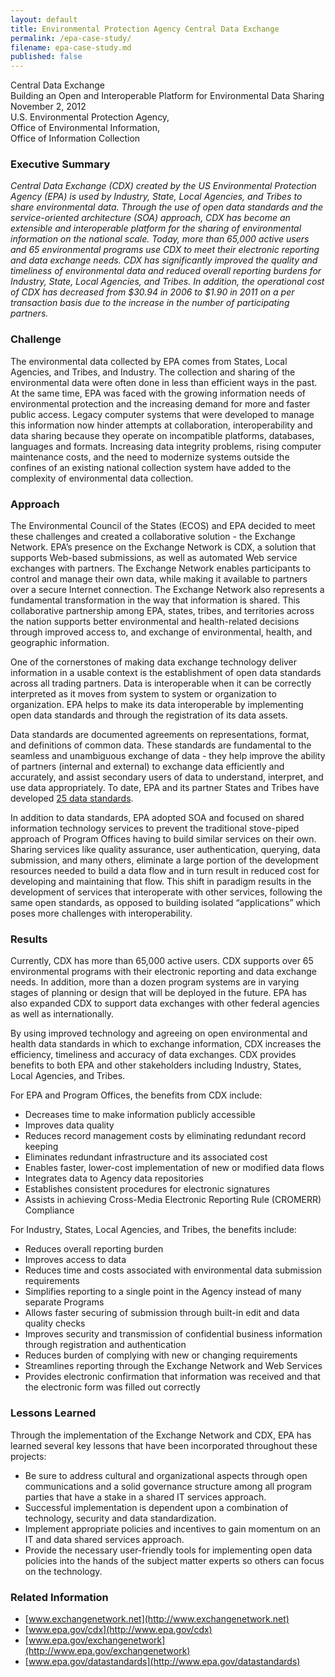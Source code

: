 ```yaml
---
layout: default
title: Environmental Protection Agency Central Data Exchange
permalink: /epa-case-study/
filename: epa-case-study.md
published: false
---
```


Central Data Exchange  
Building an Open and Interoperable Platform for Environmental Data Sharing  
November 2, 2012  
U.S. Environmental Protection Agency,   
Office of Environmental Information,  
Office of Information Collection  

### Executive Summary
*Central Data Exchange (CDX) created by the US Environmental Protection Agency (EPA) is used by Industry, State, Local Agencies, and Tribes to share environmental data.  Through the use of open data standards and the service-oriented architecture (SOA) approach, CDX has become an extensible and interoperable platform for the sharing of environmental information on the national scale.  Today, more than 65,000 active users and 65 environmental programs use CDX to meet their electronic reporting and data exchange needs.  CDX has significantly improved the quality and timeliness of environmental data and reduced overall reporting burdens for Industry, State, Local Agencies, and Tribes.  In addition, the operational cost of CDX has decreased from $30.94 in 2006 to $1.90 in 2011 on a per transaction basis due to the increase in the number of participating partners.*

### Challenge
The environmental data collected by EPA comes from States, Local Agencies, and Tribes, and Industry.  The collection and sharing of the environmental data were often done in less than efficient ways in the past.  At the same time, EPA was faced with the growing information needs of environmental protection and the increasing demand for more and faster public access.   Legacy computer systems that were developed to manage this information now hinder attempts at collaboration, interoperability and data sharing because they operate on incompatible platforms, databases, languages and formats. Increasing data integrity problems, rising computer maintenance costs, and the need to modernize systems outside the confines of an existing national collection system have added to the complexity of environmental data collection.

### Approach
The Environmental Council of the States (ECOS) and EPA decided to meet these challenges and created a collaborative solution - the Exchange Network.  EPA’s presence on the Exchange Network is CDX, a solution that supports Web-based submissions, as well as automated Web service exchanges with partners. The Exchange Network enables participants to control and manage their own data, while making it available to partners over a secure Internet connection. The Exchange Network also represents a fundamental transformation in the way that information is shared. This collaborative partnership among EPA, states, tribes, and territories across the nation supports better environmental and health-related decisions through improved access to, and exchange of environmental, health, and geographic information.

One of the cornerstones of making data exchange technology deliver information in a usable context is the establishment of open data standards across all trading partners.  Data is interoperable when it can be correctly interpreted as it moves from system to system or organization to organization.  EPA helps to make its data interoperable by implementing open data standards and through the registration of its data assets.  

Data standards are documented agreements on representations, format, and definitions of common data.  These standards are fundamental to the seamless and unambiguous exchange of data - they help improve the ability of partners (internal and external) to exchange data efficiently and accurately, and assist secondary users of data to understand, interpret, and use data appropriately.  To date, EPA and its partner States and Tribes have developed [25 data standards](http://www.epa.gov/datastandards).

In addition to data standards, EPA adopted SOA and focused on shared information technology services to prevent the traditional stove-piped approach of Program Offices having to build similar services on their own.  Sharing services like quality assurance, user authentication, querying, data submission, and many others, eliminate a large portion of the development resources needed to build a data flow and in turn result in reduced cost for developing and maintaining that flow.  This shift in paradigm results in the development of services that interoperate with other services, following the same open standards, as opposed to building isolated “applications” which poses more challenges with interoperability.

### Results
Currently, CDX has more than 65,000 active users.  CDX supports over 65 environmental programs with their electronic reporting and data exchange needs.  In addition, more than a dozen program systems are in varying stages of planning or design that will be deployed in the future.  EPA has also expanded CDX to support data exchanges with other federal agencies as well as internationally.  

By using improved technology and agreeing on open environmental and health data standards in which to exchange information, CDX increases the efficiency, timeliness and accuracy of data exchanges.  CDX provides benefits to both EPA and other stakeholders including Industry, States, Local Agencies, and Tribes.

For EPA and Program Offices, the benefits from CDX include:
* Decreases time to make information publicly accessible
* Improves data quality
* Reduces record management costs by eliminating redundant record keeping
* Eliminates redundant infrastructure and its associated cost
* Enables faster, lower-cost implementation of new or modified data flows
* Integrates data to Agency data repositories
* Establishes consistent procedures for electronic signatures
* Assists in achieving Cross-Media Electronic Reporting Rule (CROMERR) Compliance

For Industry, States, Local Agencies, and Tribes, the benefits include:
* Reduces overall reporting burden
* Improves access to data 
* Reduces time and costs associated with environmental data submission requirements
* Simplifies reporting to a single point in the Agency instead of many separate Programs
* Allows faster securing of submission through built-in edit and data quality checks
* Improves security and transmission of confidential business information through registration and authentication
* Reduces burden of complying with new or changing requirements
* Streamlines reporting through the Exchange Network and Web Services
* Provides electronic confirmation that information was received and that the electronic form was filled out correctly

### Lessons Learned

Through the implementation of the Exchange Network and CDX, EPA has learned several key lessons that have been incorporated throughout these projects:
* Be sure to address cultural and organizational aspects through open communications and a solid governance structure among all program parties that have a stake in a shared IT services approach. 
* Successful implementation is dependent upon a combination of technology, security and data standardization. 
* Implement appropriate policies and incentives to gain momentum on an IT and data shared services approach. 
* Provide the necessary user-friendly tools for implementing open data policies into the hands of the subject matter experts so others can focus on the technology.

### Related Information
* [www.exchangenetwork.net](http://www.exchangenetwork.net)
* [www.epa.gov/cdx](http://www.epa.gov/cdx)
* [www.epa.gov/exchangenetwork](http://www.epa.gov/exchangenetwork)
* [www.epa.gov/datastandards](http://www.epa.gov/datastandards)


